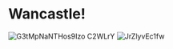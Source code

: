 # Wancastle!
![G3tMp![NaNTHos9Izo](https://user-images.githubusercontent.com/45125347/202889695-49b48209-144a-40b7-a599-8e1ea4f9e1a3.jpg)
C2WLrY](https://user-images.githubusercontent.com/45125347/202889694-8991e071-84c4-4c44-ac6c-99f0402eb7a8.jpg)
![JrZlyvEc1fw](https://user-images.githubusercontent.com/45125347/202889698-2f1abec0-7bf1-4b36-907f-abca78850deb.jpg)
